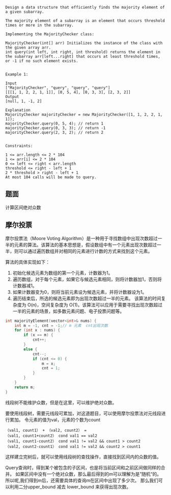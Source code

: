 ```
Design a data structure that efficiently finds the majority element of a given subarray.

The majority element of a subarray is an element that occurs threshold times or more in the subarray.

Implementing the MajorityChecker class:

MajorityChecker(int[] arr) Initializes the instance of the class with the given array arr.
int query(int left, int right, int threshold) returns the element in the subarray arr[left...right] that occurs at least threshold times, or -1 if no such element exists.
 

Example 1:

Input
["MajorityChecker", "query", "query", "query"]
[[[1, 1, 2, 2, 1, 1]], [0, 5, 4], [0, 3, 3], [2, 3, 2]]
Output
[null, 1, -1, 2]

Explanation
MajorityChecker majorityChecker = new MajorityChecker([1, 1, 2, 2, 1, 1]);
majorityChecker.query(0, 5, 4); // return 1
majorityChecker.query(0, 3, 3); // return -1
majorityChecker.query(2, 3, 2); // return 2
 

Constraints:

1 <= arr.length <= 2 * 104
1 <= arr[i] <= 2 * 104
0 <= left <= right < arr.length
threshold <= right - left + 1
2 * threshold > right - left + 1
At most 104 calls will be made to query.
```

## 题面
计算区间绝对众数

## 摩尔投票
摩尔投票法（Moore Voting Algorithm）是一种用于寻找数组中出现次数超过一半的元素的算法。该算法的基本思想是，假设数组中有一个元素出现次数超过一半，则可以通过遍历数组并对相同的元素进行计数的方式来找到这个元素。

算法的具体实现如下：

1. 初始化候选元素为数组的第一个元素，计数器为1。
2. 遍历数组，对于每个元素，如果它与候选元素相同，则将计数器加1，否则将计数器减1。
3. 如果计数器变为0，则将当前元素设为候选元素，并将计数器设为1。
4. 遍历结束后，所选的候选元素即为出现次数超过一半的元素。
该算法的时间复杂度为 O(n)，空间复杂度为 O(1)。该算法可以应用于需要寻找出现次数超过一半的元素的场景，如多数元素问题、电子投票问题等。

```cpp
int majorityElement(vector<int>& nums) {
    int m = -1, cnt = -1;// m 元素  cnt出现次数
    for (int x : nums) {
        if (x == m) {
            cnt++;
        }
        else {
            cnt--;
            if (cnt <= 0) {
                m = x;
                cnt = 1;
            }
        }
    }
    return m;
}
```

线段树不能维护众数，但是在这里，可以维护绝对众数。

要使用线段树，需要元线段可累加，对这道题目，可以使用摩尔投票法对元线段进行累加。
令元素的值为val，元素的个数为count
```
（val1, count1） + （val2, count2） =
（val1, count1+count2） cond val1 == val2
（val1, count1-count2） cond val1 != val2 && count1 > count2
（val2, count2-count1） cond val1 != val2 && count2 > count1
```
这样建立完树后，就可以使用线段树的查找操作，直接找到区间内的众数的值。

Query查询时，得到某个被包含的子区间，也是将当前区间和之前区间做同样的合并。
如果区间中没有一个绝对众数，那么最后得到的$m$可以理解为是”随机“的。
所以呢,我们得到$m$后，还需要具体的查询$m$在区间中出现了多少次。
那么我们可以利用二分upper_bound 减去 lower_bound 来获得出现次数。